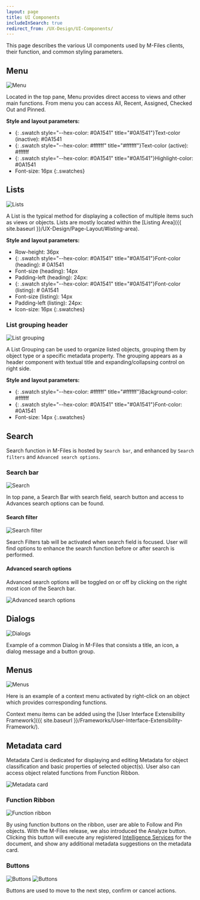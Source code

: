 ```yaml
---
layout: page
title: UI Components
includeInSearch: true
redirect_from: /UX-Design/UI-Components/
---
```


This page describes the various UI components used by M-Files clients, their function, and common styling parameters.

## Menu

![Menu](Menu.png)

Located in the top pane, Menu provides direct access to views and other main functions. From menu you can access All, Recent, Assigned, Checked Out and Pinned.

**Style and layout parameters:**  

*	{: .swatch style="--hex-color: #0A1541" title="#0A1541"}Text-color (inactive): #0A1541
*	{: .swatch style="--hex-color: #ffffff" title="#ffffff"}Text-color (active): #ffffff
*	{: .swatch style="--hex-color: #0A1541" title="#0A1541"}Highlight-color: #0A1541
*	Font-size: 16px
{:.swatches}

## Lists

![Lists](Lists.png)

A List is the typical method for displaying a collection of multiple items such as views or objects. Lists are mostly located within the [Listing Area]({{ site.baseurl }}/UX-Design/Page-Layout/#listing-area).

**Style and layout parameters:**  

*	Row-height: 36px
*	{: .swatch style="--hex-color: #0A1541" title="#0A1541"}Font-color (heading): # 0A1541
*	Font-size (heading): 14px
*	Padding-left (heading): 24px:
*	{: .swatch style="--hex-color: #0A1541" title="#0A1541"}Font-color (listing): # 0A1541
*	Font-size (listing): 14px
*	Padding-left (listing): 24px:
*	Icon-size: 16px
{:.swatches}

### List grouping header

![List grouping](UI-components-list-grouping.png)

A List Grouping can be used to organize listed objects, grouping them by object type or a specific metadata property. The grouping appears as a header component with textual title and expanding/collapsing control on right side.

**Style and layout parameters:**  

* {: .swatch style="--hex-color: #ffffff" title="#ffffff"}Background-color: #ffffff
* {: .swatch style="--hex-color: #0A1541" title="#0A1541"}Font-color: #0A1541
* Font-size: 14px
{:.swatches}

## Search 

Search function in M-Files is hosted by `Search bar`, and enhanced by `Search filters` and `Advanced search options`.  

### Search bar

![Search](Search.png)

In top pane, a Search Bar with search field, search button and access to Advances search options can be found.

#### Search filter

![Search filter](Search-filter.png)

Search Filters tab will be activated when search field is focused. User will find options to enhance the search function before or after search is performed.

#### Advanced search options

Advanced search options will be toggled on or off by clicking on the right most icon of the Search bar.

![Advanced search options](Advanced-search.png)

## Dialogs 

![Dialogs](Dialogs.png)

Example of a common Dialog in M-Files that consists a title, an icon, a dialog message and a button group.

## Menus

![Menus](UI-menu.png)

Here is an example of a context menu activated by right-click on an object which provides corresponding functions.  

Context menu items can be added using the [User Interface Extensibility Framework]({{ site.baseurl }}/Frameworks/User-Interface-Extensibility-Framework/).
 
## Metadata card 

Metadata Card is dedicated for displaying and editing Metadata for object classification and basic properties of selected object(s). User also can access object related functions from Function Ribbon.

![Metadata card](Metadata-card.png)

### Function Ribbon 

![Function ribbon](Function-ribbon.png)

By using function buttons on the ribbon, user are able to Follow and Pin objects. With the M-Files release, we also introduced the Analyze button. Clicking this button will execute any registered [Intelligence Services](https://www.m-files.com/user-guide/latest/eng/intelligence_services.html) for the document, and show any additional metadata suggestions on the metadata card.

### Buttons

![Buttons](Buttons1.png)
![Buttons](Buttons2.png)

Buttons are used to move to the next step, confirm or cancel actions.
